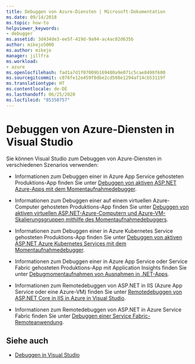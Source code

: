 ```yaml
---
title: Debuggen von Azure-Diensten | Microsoft-Dokumentation
ms.date: 09/14/2018
ms.topic: how-to
helpviewer_keywords:
- debugger
ms.assetid: 3d434de3-ee5f-419d-9a94-ac4ac02d635b
author: mikejo5000
ms.author: mikejo
manager: jillfra
ms.workload:
- azure
ms.openlocfilehash: fad1a7d1f07009b169480a9e071c5cae8498f600
ms.sourcegitcommit: c076fe12e459f0dbe2cd508e1294af14cb53119f
ms.translationtype: HT
ms.contentlocale: de-DE
ms.lasthandoff: 06/25/2020
ms.locfileid: "85350757"
---
```

# <a name="debug-azure-services-in-visual-studio"></a>Debuggen von Azure-Diensten in Visual Studio

Sie können Visual Studio zum Debuggen von Azure-Diensten in verschiedenen Szenarios verwenden:

- Informationen zum Debuggen einer in Azure App Service gehosteten Produktions-App finden Sie unter [Debuggen von aktiven ASP.NET Azure-Apps mit dem Momentaufnahmedebugger](../debugger/debug-live-azure-applications.md).

- Informationen zum Debuggen einer auf einem virtuellen Azure-Computer gehosteten Produktions-App finden Sie unter [Debuggen von aktiven virtuellen ASP.NET-Azure-Computern und Azure-VM-Skalierungsgruppen mithilfe des Momentaufnahmedebuggers](../debugger/debug-live-azure-virtual-machines.md).

- Informationen zum Debuggen einer in Azure Kubernetes Service gehosteten Produktions-App finden Sie unter [Debuggen von aktiven ASP.NET Azure Kubernetes Services mit dem Momentaufnahmedebugger](../debugger/debug-live-azure-kubernetes.md).

- Informationen zum Debuggen einer in Azure App Service oder Service Fabric gehosteten Produktions-App mit Application Insights finden Sie unter [Debugmomentaufnahmen von Ausnahmen in .NET-Apps](/azure/application-insights/app-insights-snapshot-debugger).

- Informationen zum Remotedebuggen von ASP.NET in IIS (Azure App Service oder eine Azure-VM) finden Sie unter [Remotedebuggen von ASP.NET Core in IIS in Azure in Visual Studio](remote-debugging-azure.md).

- Informationen zum Remotedebuggen von ASP.NET in Azure Service Fabric finden Sie unter [Debuggen einer Service Fabric-Remoteanwendung](/azure/service-fabric/service-fabric-debugging-your-application#debug-a-remote-service-fabric-application).

## <a name="see-also"></a>Siehe auch

- [Debuggen in Visual Studio](../debugger/index.yml)
